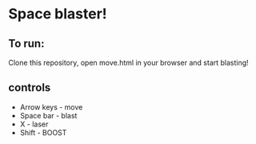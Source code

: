# Space blaster!

## To run:
Clone this repository, open move.html in your browser and start blasting!

## controls
* Arrow keys - move
* Space bar - blast
* X - laser
* Shift -  BOOST
